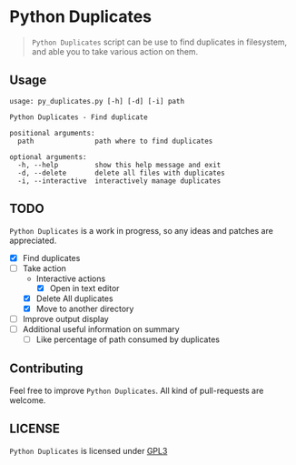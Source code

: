 # Python Duplicates

> `Python Duplicates` script can be use to find duplicates in filesystem, and
> able you to take various action on them.

Usage
-----

```
usage: py_duplicates.py [-h] [-d] [-i] path

Python Duplicates - Find duplicate

positional arguments:
  path               path where to find duplicates

optional arguments:
  -h, --help         show this help message and exit
  -d, --delete       delete all files with duplicates
  -i, --interactive  interactively manage duplicates
```

TODO
----

`Python Duplicates` is a work in progress, so any ideas and patches are appreciated.

* [x] Find duplicates
* [ ] Take action
    * Interactive actions
        * [x] Open in text editor
    * [x] Delete All duplicates
    * [x] Move to another directory
* [ ] Improve output display
* [ ] Additional useful information on summary
    * [ ] Like percentage of path consumed by duplicates

Contributing
------------

Feel free to improve `Python Duplicates`. All kind of pull-requests are welcome.

LICENSE
------

`Python Duplicates` is licensed under
[GPL3](https://github.com/nagracks/py_duplicates/blob/master/LICENSE)
